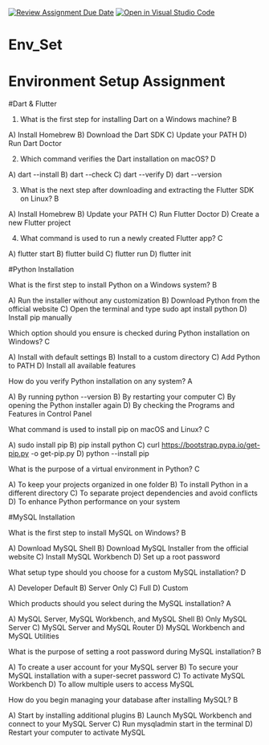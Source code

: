 [![Review Assignment Due Date](https://classroom.github.com/assets/deadline-readme-button-22041afd0340ce965d47ae6ef1cefeee28c7c493a6346c4f15d667ab976d596c.svg)](https://classroom.github.com/a/vnsr1XuU)
[![Open in Visual Studio Code](https://classroom.github.com/assets/open-in-vscode-2e0aaae1b6195c2367325f4f02e2d04e9abb55f0b24a779b69b11b9e10269abc.svg)](https://classroom.github.com/online_ide?assignment_repo_id=16446137&assignment_repo_type=AssignmentRepo)
# Env_Set

# Environment Setup Assignment

#Dart & Flutter

1. What is the first step for installing Dart on a Windows machine? B

A) Install Homebrew
B) Download the Dart SDK
C) Update your PATH
D) Run Dart Doctor


2. Which command verifies the Dart installation on macOS? D

A) dart --install
B) dart --check
C) dart --verify
D) dart --version


3. What is the next step after downloading and extracting the Flutter SDK on Linux? B

A) Install Homebrew
B) Update your PATH
C) Run Flutter Doctor
D) Create a new Flutter project


4. What command is used to run a newly created Flutter app? C

A) flutter start
B) flutter build
C) flutter run
D) flutter init


#Python Installation

What is the first step to install Python on a Windows system? B

A) Run the installer without any customization
B) Download Python from the official website
C) Open the terminal and type sudo apt install python
D) Install pip manually

Which option should you ensure is checked during Python installation on Windows? C

A) Install with default settings
B) Install to a custom directory
C) Add Python to PATH
D) Install all available features

How do you verify Python installation on any system? A

A) By running python --version
B) By restarting your computer
C) By opening the Python installer again
D) By checking the Programs and Features in Control Panel

What command is used to install pip on macOS and Linux? C

A) sudo install pip
B) pip install python
C) curl https://bootstrap.pypa.io/get-pip.py -o get-pip.py
D) python --install pip

What is the purpose of a virtual environment in Python? C

A) To keep your projects organized in one folder
B) To install Python in a different directory
C) To separate project dependencies and avoid conflicts
D) To enhance Python performance on your system

#MySQL Installation

What is the first step to install MySQL on Windows? B

A) Download MySQL Shell
B) Download MySQL Installer from the official website
C) Install MySQL Workbench
D) Set up a root password

What setup type should you choose for a custom MySQL installation? D

A) Developer Default
B) Server Only
C) Full
D) Custom

Which products should you select during the MySQL installation? A

A) MySQL Server, MySQL Workbench, and MySQL Shell
B) Only MySQL Server
C) MySQL Server and MySQL Router
D) MySQL Workbench and MySQL Utilities

What is the purpose of setting a root password during MySQL installation? B

A) To create a user account for your MySQL server
B) To secure your MySQL installation with a super-secret password
C) To activate MySQL Workbench
D) To allow multiple users to access MySQL

How do you begin managing your database after installing MySQL? B

A) Start by installing additional plugins
B) Launch MySQL Workbench and connect to your MySQL Server
C) Run mysqladmin start in the terminal
D) Restart your computer to activate MySQL
